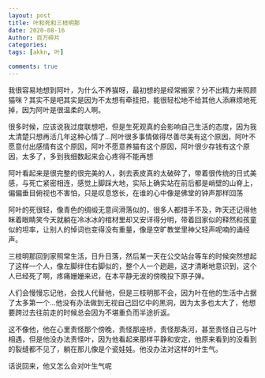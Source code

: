 ```yaml
---
layout: post
title: 叶和死和三枝明那
date: 2020-08-16
Author: 百万碎片
categories: 
tags: [akkn, 叶]

comments: true
--- 
```


我很容易地想到阿叶，为什么不养猫呀，最初想的是经常搬家？分不出精力来照顾猫咪？其实不是吧其实是因为不太想有牵挂把，能很轻松地不给其他人添麻烦地死掉，因为阿叶是很温柔的人啊。

 很多时候，应该说我过度联想吧，但是生死观真的会影响自己生活的态度，因为我太清楚只想再活几年这种心情了…阿叶很多事情做得尽善尽美有这个原因，阿叶不愿意付出感情有这个原因，阿叶不愿意养猫有这个原因，阿叶很少存钱有这个原因，太多了，多到我细数起来会心疼得不能再想

 阿叶看起来是很完整的很完美的人，剥去表皮真的太破碎了，带着很传统的日式美感，与死亡紧密相连，感觉上脚踩大地，实际上确实站在前后都是峭壁的山脊上，偏偏垂目俯视也不害怕，只是叹息悠长，在谁的心中像是佛堂的钟声那样回荡

 阿叶的死很轻，像青色的绸缎无意间滑落似的，很多人都措手不及，昨天还记得他眯着眼睛笑今天就躺在冷冰冰的棺材里却又安详得分明，带着回家似的释然和孩童似的坦率，让别人的悼词也变得没有重量，像是空旷教堂里神父轻声呢喃的诵经声。

三枝明那回到家照常生活，日升日落，然后某一天在公交站台等车的时候突然想起了这样一个人，像左脚绊住右脚似的，整个人一个趔趄，这才清晰地意识到，这个人已经死了啊，疼痛姗姗来迟，在本平静无波的傍晚投下原子弹。

人们会慢慢忘记他，会找人代替他，但是三枝明那不会，因为叶在他的生活中占据了太多第一个…他没有办法做到无视自己回忆中的黑洞，因为太多也太大了，他想要跨过去往前走的时候总会因为不堪重负而半途折返。

这不像他，他在心里责怪那个傍晚，责怪那座桥，责怪那条河，甚至责怪自己与叶相遇，但是他没办法责怪叶，因为他看起来那样平静和安定，他原来看到的没看到的裂缝都不见了，躺在那儿像是个瓷娃娃。他没办法对这样的叶生气。

话说回来，他又怎么会对叶生气呢